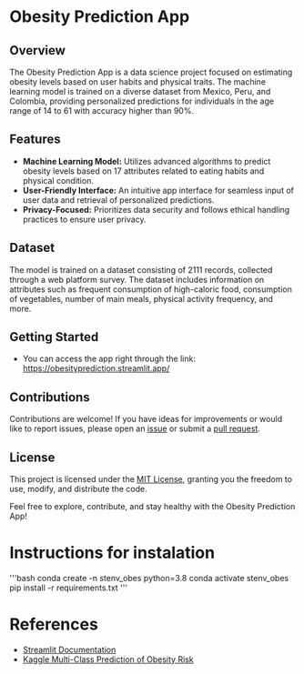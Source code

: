 # Obesity Prediction App

## Overview
The Obesity Prediction App is a data science project focused on estimating obesity levels based on user habits and physical traits. The machine learning model is trained on a diverse dataset from Mexico, Peru, and Colombia, providing personalized predictions for individuals in the age range of 14 to 61 with accuracy higher than 90%.

## Features
- **Machine Learning Model:** Utilizes advanced algorithms to predict obesity levels based on 17 attributes related to eating habits and physical condition.
- **User-Friendly Interface:** An intuitive app interface for seamless input of user data and retrieval of personalized predictions.
- **Privacy-Focused:** Prioritizes data security and follows ethical handling practices to ensure user privacy.

## Dataset
The model is trained on a dataset consisting of 2111 records, collected through a web platform survey. The dataset includes information on attributes such as frequent consumption of high-caloric food, consumption of vegetables, number of main meals, physical activity frequency, and more.

## Getting Started

- You can access the app right through the link: https://obesityprediction.streamlit.app/

## Contributions
Contributions are welcome! If you have ideas for improvements or would like to report issues, please open an [issue](https://github.com/pedronatanaelfs/obesity_CVD_prediction/issues) or submit a [pull request](https://github.com/pedronatanaelfs/obesity_CVD_prediction/pulls).

## License
This project is licensed under the [MIT License](LICENSE), granting you the freedom to use, modify, and distribute the code.

Feel free to explore, contribute, and stay healthy with the Obesity Prediction App!

# Instructions for instalation

'''bash
conda create -n stenv_obes python=3.8
conda activate stenv_obes
pip install -r requirements.txt
'''

# References
- [Streamlit Documentation](https://docs.streamlit.io/library/api-reference/widgets)
- [Kaggle Multi-Class Prediction of Obesity Risk](https://www.kaggle.com/competitions/playground-series-s4e2/data?select=test.csv)
